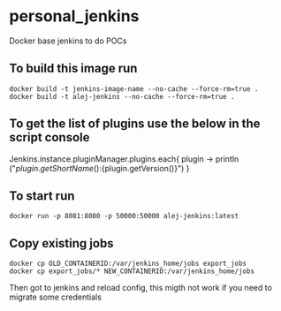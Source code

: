 # personal_jenkins
Docker base jenkins to do POCs

## To build this image run

  ```
  docker build -t jenkins-image-name --no-cache --force-rm=true .
  docker build -t alej-jenkins --no-cache --force-rm=true .
  ```


## To get the list of plugins use the below in the script console

Jenkins.instance.pluginManager.plugins.each{
  plugin -> 
    println ("${plugin.getShortName()}:${plugin.getVersion()}")
}


## To start run

  ```
  docker run -p 8081:8080 -p 50000:50000 alej-jenkins:latest
  ```
  
## Copy existing jobs

  ```
  docker cp OLD_CONTAINERID:/var/jenkins_home/jobs export_jobs
  docker cp export_jobs/* NEW_CONTAINERID:/var/jenkins_home/jobs
  ```
  Then got to jenkins and reload config, this migth not work if you need to migrate some credentials
  
    
